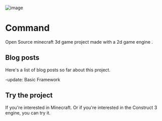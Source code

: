 
![image](https://user-images.githubusercontent.com/32768062/198698980-7934ff2c-f52a-4fd1-9a72-93e7971a5fad.png)


# Command 
Open Source minecraft 3d game project made with a 2d game engine .


## Blog posts
Here's a list of blog posts so far about this project.

-update:
Basic Framework


## Try the project
If you're interested in Minecraft. Or if you're interested in the Construct 3 engine, you can try it.




